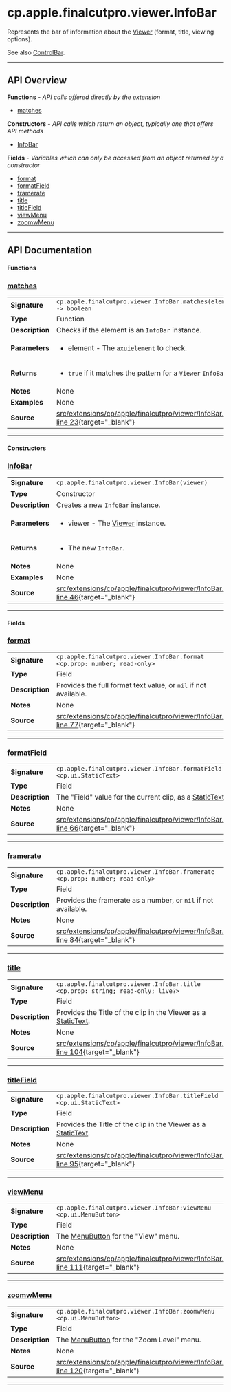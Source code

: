 # cp.apple.finalcutpro.viewer.InfoBar

Represents the bar of information about the [Viewer](cp.apple.finalcutpro.viewer.Viewer.md) (format, title, viewing options).

See also [ControlBar](cp.apple.finalcutpro.viewer.ControlBar.md).

---

## API Overview
**Functions** - _API calls offered directly by the extension_
 * [matches](#matches)

**Constructors** - _API calls which return an object, typically one that offers API methods_
 * [InfoBar](#infobar)

**Fields** - _Variables which can only be accessed from an object returned by a constructor_
 * [format](#format)
 * [formatField](#formatfield)
 * [framerate](#framerate)
 * [title](#title)
 * [titleField](#titlefield)
 * [viewMenu](#viewmenu)
 * [zoomwMenu](#zoomwmenu)


---

## API Documentation

#### Functions


### [matches](#matches)

|                                             |                                                                                     |
| --------------------------------------------|-------------------------------------------------------------------------------------|
| **Signature**                               | `cp.apple.finalcutpro.viewer.InfoBar.matches(element) -> boolean`                                                                    |
| **Type**                                    | Function                                                                     |
| **Description**                             | Checks if the element is an `InfoBar` instance.                                                                     |
| **Parameters**                              | <ul><li>element       - The `axuielement` to check.</li></ul> |
| **Returns**                                 | <ul><li>`true` if it matches the pattern for a `Viewer` `InfoBar`.</li></ul>          |
| **Notes**                                   | None |
| **Examples**                                | None |
| **Source**                                  | [src/extensions/cp/apple/finalcutpro/viewer/InfoBar.lua line 23](https://github.com/CommandPost/CommandPost/blob/develop/src/extensions/cp/apple/finalcutpro/viewer/InfoBar.lua#L23){target="_blank"} |

---

#### Constructors


### [InfoBar](#infobar)

|                                             |                                                                                     |
| --------------------------------------------|-------------------------------------------------------------------------------------|
| **Signature**                               | `cp.apple.finalcutpro.viewer.InfoBar(viewer)`                                                                    |
| **Type**                                    | Constructor                                                                     |
| **Description**                             | Creates a new `InfoBar` instance.                                                                     |
| **Parameters**                              | <ul><li>viewer       - The [Viewer](cp.apple.finalcutpro.viewer.Viewer.md) instance.</li></ul> |
| **Returns**                                 | <ul><li>The new `InfoBar`.</li></ul>          |
| **Notes**                                   | None |
| **Examples**                                | None |
| **Source**                                  | [src/extensions/cp/apple/finalcutpro/viewer/InfoBar.lua line 46](https://github.com/CommandPost/CommandPost/blob/develop/src/extensions/cp/apple/finalcutpro/viewer/InfoBar.lua#L46){target="_blank"} |

---

#### Fields


### [format](#format)

|                                             |                                                                                     |
| --------------------------------------------|-------------------------------------------------------------------------------------|
| **Signature**                               | `cp.apple.finalcutpro.viewer.InfoBar.format <cp.prop: number; read-only>`                                                                    |
| **Type**                                    | Field                                                                     |
| **Description**                             | Provides the full format text value, or `nil` if not available.                                                                     |
| **Notes**                                   | None |
| **Source**                                  | [src/extensions/cp/apple/finalcutpro/viewer/InfoBar.lua line 77](https://github.com/CommandPost/CommandPost/blob/develop/src/extensions/cp/apple/finalcutpro/viewer/InfoBar.lua#L77){target="_blank"} |

---


### [formatField](#formatfield)

|                                             |                                                                                     |
| --------------------------------------------|-------------------------------------------------------------------------------------|
| **Signature**                               | `cp.apple.finalcutpro.viewer.InfoBar.formatField <cp.ui.StaticText>`                                                                    |
| **Type**                                    | Field                                                                     |
| **Description**                             | The "Field" value for the current clip, as a [StaticText](cp.ui.StaticText.md)                                                                     |
| **Notes**                                   | None |
| **Source**                                  | [src/extensions/cp/apple/finalcutpro/viewer/InfoBar.lua line 66](https://github.com/CommandPost/CommandPost/blob/develop/src/extensions/cp/apple/finalcutpro/viewer/InfoBar.lua#L66){target="_blank"} |

---


### [framerate](#framerate)

|                                             |                                                                                     |
| --------------------------------------------|-------------------------------------------------------------------------------------|
| **Signature**                               | `cp.apple.finalcutpro.viewer.InfoBar.framerate <cp.prop: number; read-only>`                                                                    |
| **Type**                                    | Field                                                                     |
| **Description**                             | Provides the framerate as a number, or `nil` if not available.                                                                     |
| **Notes**                                   | None |
| **Source**                                  | [src/extensions/cp/apple/finalcutpro/viewer/InfoBar.lua line 84](https://github.com/CommandPost/CommandPost/blob/develop/src/extensions/cp/apple/finalcutpro/viewer/InfoBar.lua#L84){target="_blank"} |

---


### [title](#title)

|                                             |                                                                                     |
| --------------------------------------------|-------------------------------------------------------------------------------------|
| **Signature**                               | `cp.apple.finalcutpro.viewer.InfoBar.title <cp.prop: string; read-only; live?>`                                                                    |
| **Type**                                    | Field                                                                     |
| **Description**                             | Provides the Title of the clip in the Viewer as a [StaticText](cp.ui.StaticText.md).                                                                     |
| **Notes**                                   | None |
| **Source**                                  | [src/extensions/cp/apple/finalcutpro/viewer/InfoBar.lua line 104](https://github.com/CommandPost/CommandPost/blob/develop/src/extensions/cp/apple/finalcutpro/viewer/InfoBar.lua#L104){target="_blank"} |

---


### [titleField](#titlefield)

|                                             |                                                                                     |
| --------------------------------------------|-------------------------------------------------------------------------------------|
| **Signature**                               | `cp.apple.finalcutpro.viewer.InfoBar.titleField <cp.ui.StaticText>`                                                                    |
| **Type**                                    | Field                                                                     |
| **Description**                             | Provides the Title of the clip in the Viewer as a [StaticText](cp.ui.StaticText.md).                                                                     |
| **Notes**                                   | None |
| **Source**                                  | [src/extensions/cp/apple/finalcutpro/viewer/InfoBar.lua line 95](https://github.com/CommandPost/CommandPost/blob/develop/src/extensions/cp/apple/finalcutpro/viewer/InfoBar.lua#L95){target="_blank"} |

---


### [viewMenu](#viewmenu)

|                                             |                                                                                     |
| --------------------------------------------|-------------------------------------------------------------------------------------|
| **Signature**                               | `cp.apple.finalcutpro.viewer.InfoBar:viewMenu <cp.ui.MenuButton>`                                                                    |
| **Type**                                    | Field                                                                     |
| **Description**                             | The [MenuButton](cp.ui.MenuButton.md) for the "View" menu.                                                                     |
| **Notes**                                   | None |
| **Source**                                  | [src/extensions/cp/apple/finalcutpro/viewer/InfoBar.lua line 111](https://github.com/CommandPost/CommandPost/blob/develop/src/extensions/cp/apple/finalcutpro/viewer/InfoBar.lua#L111){target="_blank"} |

---


### [zoomwMenu](#zoomwmenu)

|                                             |                                                                                     |
| --------------------------------------------|-------------------------------------------------------------------------------------|
| **Signature**                               | `cp.apple.finalcutpro.viewer.InfoBar:zoomwMenu <cp.ui.MenuButton>`                                                                    |
| **Type**                                    | Field                                                                     |
| **Description**                             | The [MenuButton](cp.ui.MenuButton.md) for the "Zoom Level" menu.                                                                     |
| **Notes**                                   | None |
| **Source**                                  | [src/extensions/cp/apple/finalcutpro/viewer/InfoBar.lua line 120](https://github.com/CommandPost/CommandPost/blob/develop/src/extensions/cp/apple/finalcutpro/viewer/InfoBar.lua#L120){target="_blank"} |

---

